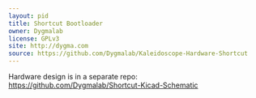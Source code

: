 ```yaml
---
layout: pid
title: Shortcut Bootloader
owner: Dygmalab
license: GPLv3
site: http://dygma.com
source: https://github.com/Dygmalab/Kaleidoscope-Hardware-Shortcut
---
```

Hardware design is in a separate repo:
https://github.com/Dygmalab/Shortcut-Kicad-Schematic
